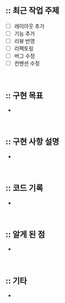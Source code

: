 ## :: 최근 작업 주제
- [ ] 레이아웃 추가
- [ ] 기능 추가
- [ ] 리뷰 반영
- [ ] 리팩토링
- [ ] 버그 수정
- [ ] 컨벤션 수정
<br />

## :: 구현 목표
-
<br />

## :: 구현 사항 설명
-
<br />

## :: 코드 기록
-
<br />

## :: 알게 된 점
-
<br />

## :: 기타
-
<br />
